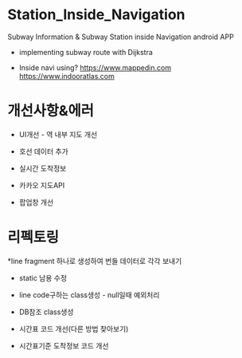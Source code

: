 # Station_Inside_Navigation
Subway Information & Subway Station inside Navigation android APP

* implementing subway route with Dijkstra

* Inside navi using?
 <https://www.mappedin.com>
 <https://www.indooratlas.com>

# 개선사항&에러
* UI개선 - 역 내부 지도 개선

* 호선 데이터 추가
* 실시간 도착정보
* 카카오 지도API
* 팝업창 개선


# 리펙토링
*line fragment 하나로 생성하여 번들 데이터로 각각 보내기
* static 남용 수정
* line code구하는 class생성 - null일때 예외처리
* DB참조 class생성

* 시간표 코드 개선(다른 방법 찾아보기)
* 시간표기준 도착정보 코드 개선
